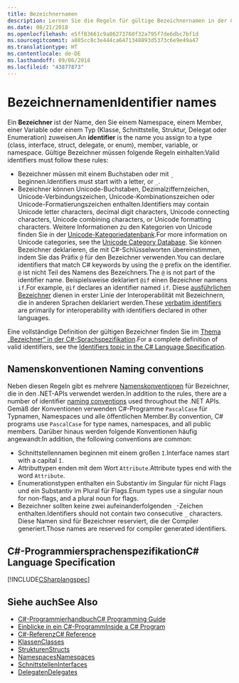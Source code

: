 ```yaml
---
title: Bezeichnernamen
description: Lernen Sie die Regeln für gültige Bezeichnernamen in der C#-Programmiersprache kennen.
ms.date: 08/21/2018
ms.openlocfilehash: e5ff83661c9a86273760f32a795f7de6dbc7bf1d
ms.sourcegitcommit: a885cc8c3e444ca6471348893d5373c6e9e49a47
ms.translationtype: HT
ms.contentlocale: de-DE
ms.lasthandoff: 09/06/2018
ms.locfileid: "43877873"
---
```

# <a name="identifier-names"></a><span data-ttu-id="34921-103">Bezeichnernamen</span><span class="sxs-lookup"><span data-stu-id="34921-103">Identifier names</span></span>

<span data-ttu-id="34921-104">Ein **Bezeichner** ist der Name, den Sie einem Namespace, einem Member, einer Variable oder einem Typ (Klasse, Schnittstelle, Struktur, Delegat oder Enumeration) zuweisen.</span><span class="sxs-lookup"><span data-stu-id="34921-104">An **identifier** is the name you assign to a type (class, interface, struct, delegate, or enum), member, variable, or namespace.</span></span> <span data-ttu-id="34921-105">Gültige Bezeichner müssen folgende Regeln einhalten:</span><span class="sxs-lookup"><span data-stu-id="34921-105">Valid identifiers must follow these rules:</span></span>

- <span data-ttu-id="34921-106">Bezeichner müssen mit einem Buchstaben oder mit `_` beginnen.</span><span class="sxs-lookup"><span data-stu-id="34921-106">Identifiers must start with a letter, or `_`.</span></span>
- <span data-ttu-id="34921-107">Bezeichner können Unicode-Buchstaben, Dezimalziffernzeichen, Unicode-Verbindungszeichen, Unicode-Kombinationszeichen oder Unicode-Formatierungszeichen enthalten.</span><span class="sxs-lookup"><span data-stu-id="34921-107">Identifiers may contain Unicode letter characters, decimal digit characters, Unicode connecting characters, Unicode combining characters, or Unicode formatting characters.</span></span> <span data-ttu-id="34921-108">Weitere Informationen zu den Kategorien von Unicode finden Sie in der [Unicode-Kategoriedatenbank](https://www.unicode.org/reports/tr44/).</span><span class="sxs-lookup"><span data-stu-id="34921-108">For more information on Unicode categories, see the [Unicode Category Database](https://www.unicode.org/reports/tr44/).</span></span>
<span data-ttu-id="34921-109">Sie können Bezeichner deklarieren, die mit C#-Schlüsselworten übereinstimmen, indem Sie das Präfix `@` für den Bezeichner verwenden.</span><span class="sxs-lookup"><span data-stu-id="34921-109">You can declare identifiers that match C# keywords by using the `@` prefix on the identifier.</span></span> <span data-ttu-id="34921-110">`@` ist nicht Teil des Namens des Bezeichners.</span><span class="sxs-lookup"><span data-stu-id="34921-110">The `@` is not part of the identifier name.</span></span> <span data-ttu-id="34921-111">Beispielsweise deklariert `@if` einen Bezeichner namens `if`.</span><span class="sxs-lookup"><span data-stu-id="34921-111">For example, `@if` declares an identifier named `if`.</span></span> <span data-ttu-id="34921-112">Diese [ausführlichen Bezeichner](../../language-reference/tokens/verbatim.md) dienen in erster Linie der Interoperabilität mit Bezeichnern, die in anderen Sprachen deklariert werden.</span><span class="sxs-lookup"><span data-stu-id="34921-112">These [verbatim identifiers](../../language-reference/tokens/verbatim.md) are primarily for interoperability with identifiers declared in other languages.</span></span>

<span data-ttu-id="34921-113">Eine vollständige Definition der gültigen Bezeichner finden Sie im [Thema „Bezeichner“ in der C#-Sprachspezifikation](../../../../_csharplang/spec/lexical-structure.md#identifiers).</span><span class="sxs-lookup"><span data-stu-id="34921-113">For a complete definition of valid identifiers, see the [Identifiers topic in the C# Language Specification](../../../../_csharplang/spec/lexical-structure.md#identifiers).</span></span>

## <a name="naming-conventions"></a><span data-ttu-id="34921-114">Namenskonventionen </span><span class="sxs-lookup"><span data-stu-id="34921-114">Naming conventions</span></span>

<span data-ttu-id="34921-115">Neben diesen Regeln gibt es mehrere [Namenskonventionen](../../../standard/design-guidelines/naming-guidelines.md) für Bezeichner, die in den .NET-APIs verwendet werden.</span><span class="sxs-lookup"><span data-stu-id="34921-115">In addition to the rules, there are a number of identifier [naming conventions](../../../standard/design-guidelines/naming-guidelines.md) used throughout the .NET APIs.</span></span> <span data-ttu-id="34921-116">Gemäß der Konventionen verwenden C#-Programme `PascalCase` für Typnamen, Namespaces und alle öffentlichen Member.</span><span class="sxs-lookup"><span data-stu-id="34921-116">By convention, C# programs use `PascalCase` for type names, namespaces, and all public members.</span></span> <span data-ttu-id="34921-117">Darüber hinaus werden folgende Konventionen häufig angewandt:</span><span class="sxs-lookup"><span data-stu-id="34921-117">In addition, the following conventions are common:</span></span>

- <span data-ttu-id="34921-118">Schnittstellennamen beginnen mit einem großen `I`.</span><span class="sxs-lookup"><span data-stu-id="34921-118">Interface names start with a capital `I`.</span></span>
- <span data-ttu-id="34921-119">Attributtypen enden mit dem Wort `Attribute`.</span><span class="sxs-lookup"><span data-stu-id="34921-119">Attribute types end with the word `Attribute`.</span></span>
- <span data-ttu-id="34921-120">Enumerationstypen enthalten ein Substantiv im Singular für nicht Flags und ein Substantiv im Plural für Flags.</span><span class="sxs-lookup"><span data-stu-id="34921-120">Enum types use a singular noun for non-flags, and a plural noun for flags.</span></span>
- <span data-ttu-id="34921-121">Bezeichner sollten keine zwei aufeinanderfolgenden `_`-Zeichen enthalten.</span><span class="sxs-lookup"><span data-stu-id="34921-121">Identifiers should not contain two consecutive `_` characters.</span></span> <span data-ttu-id="34921-122">Diese Namen sind für Bezeichner reserviert, die der Compiler generiert.</span><span class="sxs-lookup"><span data-stu-id="34921-122">Those names are reserved for compiler generated identifiers.</span></span>

## <a name="c-language-specification"></a><span data-ttu-id="34921-123">C#-Programmiersprachenspezifikation</span><span class="sxs-lookup"><span data-stu-id="34921-123">C# Language Specification</span></span>

[!INCLUDE[CSharplangspec](~/includes/csharplangspec-md.md)]  
  
## <a name="see-also"></a><span data-ttu-id="34921-124">Siehe auch</span><span class="sxs-lookup"><span data-stu-id="34921-124">See Also</span></span>

- [<span data-ttu-id="34921-125">C#-Programmierhandbuch</span><span class="sxs-lookup"><span data-stu-id="34921-125">C# Programming Guide</span></span>](../index.md)
- [<span data-ttu-id="34921-126">Einblicke in ein C#-Programm</span><span class="sxs-lookup"><span data-stu-id="34921-126">Inside a C# Program</span></span>](../inside-a-program/index.md)
- [<span data-ttu-id="34921-127">C#-Referenz</span><span class="sxs-lookup"><span data-stu-id="34921-127">C# Reference</span></span>](../../language-reference/index.md)
- [<span data-ttu-id="34921-128">Klassen</span><span class="sxs-lookup"><span data-stu-id="34921-128">Classes</span></span>](../classes-and-structs/classes.md)
- [<span data-ttu-id="34921-129">Strukturen</span><span class="sxs-lookup"><span data-stu-id="34921-129">Structs</span></span>](../classes-and-structs/structs.md)
- [<span data-ttu-id="34921-130">Namespaces</span><span class="sxs-lookup"><span data-stu-id="34921-130">Namespaces</span></span>](../namespaces/index.md)
- [<span data-ttu-id="34921-131">Schnittstellen</span><span class="sxs-lookup"><span data-stu-id="34921-131">Interfaces</span></span>](../interfaces/index.md)
- [<span data-ttu-id="34921-132">Delegaten</span><span class="sxs-lookup"><span data-stu-id="34921-132">Delegates</span></span>](../delegates/index.md)
